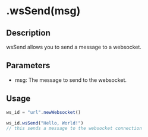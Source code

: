 # .wsSend(msg)

## Description

wsSend allows you to send a message to a websocket.

## Parameters

- msg: The message to send to the websocket.

## Usage

```javascript
ws_id = "url".newWebsocket()

ws_id.wsSend("Hello, World!")
// this sends a message to the websocket connection
```